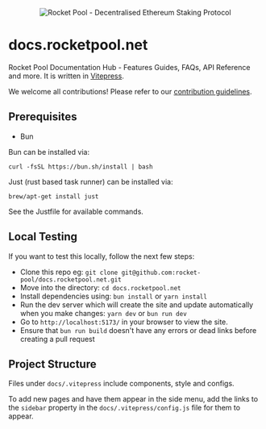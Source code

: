 <p align="center">
  <img src="https://raw.githubusercontent.com/rocket-pool/rocketpool/master/images/logo.png?raw=true" alt="Rocket Pool - Decentralised Ethereum Staking Protocol" />
</p>

# docs.rocketpool.net

Rocket Pool Documentation Hub - Features Guides, FAQs, API Reference and more. It is written in [Vitepress](https://vitepress.dev/guide/what-is-vitepress).

We welcome all contributions! Please refer to our [contribution guidelines](./contributing.md).

## Prerequisites

- Bun

Bun can be installed via:

```
curl -fsSL https://bun.sh/install | bash 
```

Just (rust based task runner) can be installed via:

```
brew/apt-get install just
```

See the Justfile for available commands.

## Local Testing

If you want to test this locally, follow the next few steps:

- Clone this repo eg: `git clone git@github.com:rocket-pool/docs.rocketpool.net.git`
- Move into the directory: `cd docs.rocketpool.net`
- Install dependencies using: `bun install` or `yarn install`
- Run the dev server which will create the site and update automatically when you make changes: `yarn dev` or `bun run dev`
- Go to `http://localhost:5173/` in your browser to view the site.
- Ensure that `bun run build` doesn't have any errors or dead links before creating a pull request

## Project Structure

Files under `docs/.vitepress` include components, style and configs.

To add new pages and have them appear in the side menu, add the links to the `sidebar` property in the `docs/.vitepress/config.js` file for them to appear.
